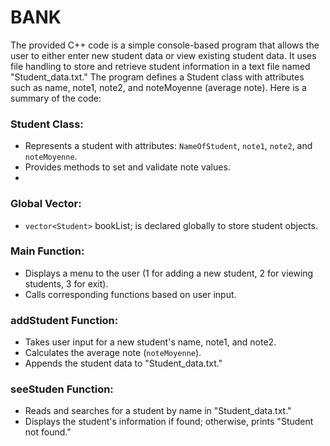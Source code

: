 # BANK


The provided C++ code is a simple console-based program that allows the user to either enter new student data or view existing student data. It uses file handling to store and retrieve student information in a text file named "Student_data.txt." The program defines a Student class with attributes such as name, note1, note2, and noteMoyenne (average note). Here is a summary of the code:

### Student Class:
- Represents a student with attributes: `NameOfStudent`, `note1`, `note2`, and `noteMoyenne`.
- Provides methods to set and validate note values.
- 
### Global Vector:
- `vector<Student>` bookList; is declared globally to store student objects.

### Main Function:
- Displays a menu to the user (1 for adding a new student, 2 for viewing students, 3 for exit).
- Calls corresponding functions based on user input.

### addStudent Function:
- Takes user input for a new student's name, note1, and note2.
- Calculates the average note (`noteMoyenne`).
- Appends the student data to "Student_data.txt."
### seeStuden Function:
- Reads and searches for a student by name in "Student_data.txt."
- Displays the student's information if found; otherwise, prints "Student not found."
